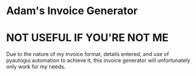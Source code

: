 # Adam's Invoice Generator

# NOT USEFUL IF YOU'RE NOT ME

Due to the nature of my invoice format, details entered, and use of pyautogui automation to achieve it, this invoice generator will unfortunately only work for my needs.
